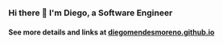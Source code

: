 ### Hi there 👋 I'm Diego, a Software Engineer

#### See more details and links at [diegomendesmoreno.github.io](https://diegomendesmoreno.github.io/)

<!--
**diegomendesmoreno/diegomendesmoreno** is a ✨ _special_ ✨ repository because its `README.md` (this file) appears on your GitHub profile.

Here are some ideas to get you started:

- 🔭 I’m currently working on ...
- 🌱 I’m currently learning ...
- 👯 I’m looking to collaborate on ...
- 🤔 I’m looking for help with ...
- 💬 Ask me about ...
- 📫 How to reach me: ...
- 😄 Pronouns: ...
- ⚡ Fun fact: ...
-->
